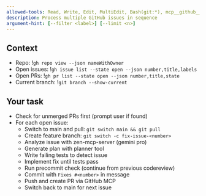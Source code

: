 ```yaml
---
allowed-tools: Read, Write, Edit, MultiEdit, Bash(git:*), mcp__github__list_issues, mcp__github__get_issue, mcp__github__update_issue, TodoWrite
description: Process multiple GitHub issues in sequence
argument-hint: [--filter <label>] [--limit <n>]
---
```


## Context

- Repo: !`gh repo view --json nameWithOwner`
- Open issues: !`gh issue list --state open --json number,title,labels`
- Open PRs: !`gh pr list --state open --json number,title,state`
- Current branch: !`git branch --show-current`

## Your task

- Check for unmerged PRs first (prompt user if found)
- For each open issue:
  - Switch to main and pull: `git switch main && git pull`
  - Create feature branch: `git switch -c fix-issue-<number>`
  - Analyze issue with zen-mcp-server (gemini pro)
  - Generate plan with planner tool
  - Write failing tests to detect issue
  - Implement fix until tests pass
  - Run precommit check (continue from previous codereview)
  - Commit with `Fixes #<number>` in message
  - Push and create PR via GitHub MCP
  - Switch back to main for next issue
